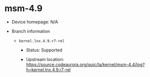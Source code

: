 # msm-4.9

* Device homepage: N/A

* Branch information

  * `kernel.lnx.4.9.r7-rel`

    * Status: Supported

    * Upstream location: https://source.codeaurora.org/quic/la/kernel/msm-4.4/log?h=kernel.lnx.4.9.r7-rel
